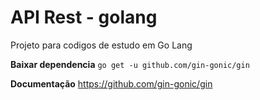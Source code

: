 # API Rest - golang
Projeto para codigos de estudo em Go Lang 

**Baixar dependencia**
`go get -u github.com/gin-gonic/gin`

**Documentação**
https://github.com/gin-gonic/gin